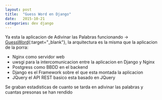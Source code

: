 ```yaml
---
layout: post
title:  "Guess Word en Django"
date:   2015-10-21
categories: dev django
---
```


Ya esta la aplicacion de Adivinar las Palabras funcionando -> [GuessWord][guess]{:target="_blank"}, la arquitectura es la misma que la aplicacion de la porra:

* Nginx como servidor web
* uwsgi para la intercomunicacion entre la aplicacion en Django y Nginx
* Postgress como BBDD en el backend
* Django es el Framework sobre el que esta montada la aplicacion
* JQuery el API REST basico esta basado en JQuery

Se graban estadisticas de cuanto se tarda en adivinar las palabras y cuantas presonas se han rendido

[guess]: http://guessword.zeneke.com/